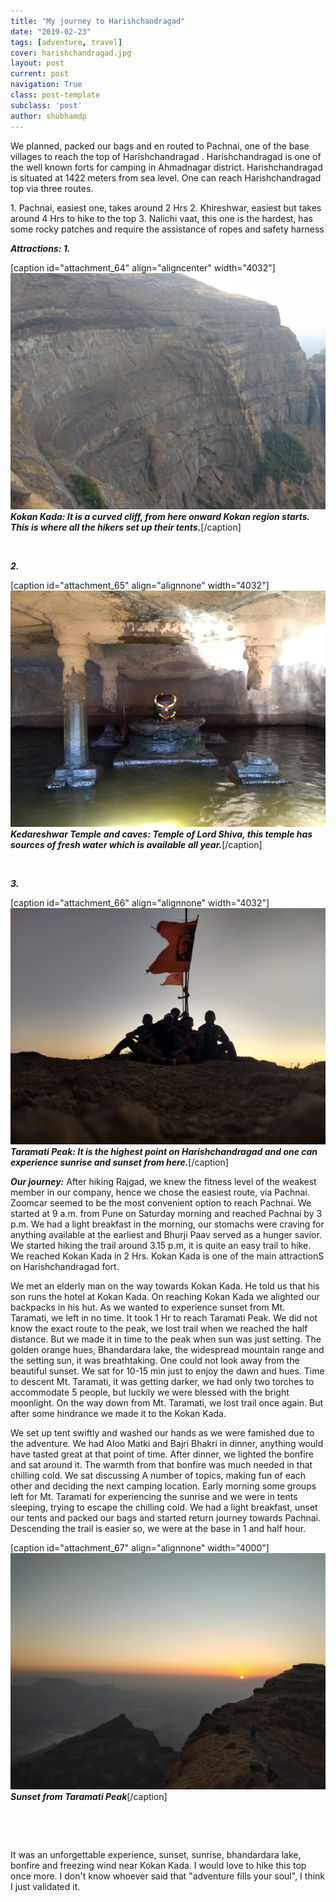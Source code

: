 ```yaml
---
title: "My journey to Harishchandragad"
date: "2019-02-23"
tags: [adventure, travel]
cover: harishchandragad.jpg
layout: post
current: post
navigation: True
class: post-template
subclass: 'post'
author: shubhamdp
---
```


We planned, packed our bags and en routed to Pachnai, one of the base villages to reach the top of Harishchandragad . Harishchandragad is one of the well known forts for camping in Ahmadnagar district. Harishchandragad is situated at 1422 meters from sea level. One can reach Harishchandragad top via three routes.

1\. Pachnai, easiest one, takes around 2 Hrs 2. Khireshwar, easiest but takes around 4 Hrs to hike to the top 3. Nalichi vaat, this one is the hardest, has some rocky patches and require the assistance of ropes and safety harness

**_Attractions: 1._**

\[caption id="attachment\_64" align="aligncenter" width="4032"\]![IMG_20190217_070535738.jpg](images/img_20190217_070535738.jpg) **_Kokan Kada: It is a curved cliff, from here onward Kokan region starts. This is where all the hikers set up their tents._**\[/caption\]

 

**_2._**

\[caption id="attachment\_65" align="alignnone" width="4032"\]![IMG_20190217_085332659.jpg](images/img_20190217_085332659.jpg) **_Kedareshwar Temple and caves: Temple of Lord Shiva, this temple has sources of fresh water which is available all year._**\[/caption\]

 

**_3._**

\[caption id="attachment\_66" align="alignnone" width="4032"\]![IMG_20190216_184518435_HDR.jpg](images/img_20190216_184518435_hdr.jpg) **_Taramati Peak: It is the highest point on Harishchandragad and one can experience sunrise and sunset from here._**\[/caption\]

_**Our journey:**_ After hiking Rajgad, we knew the fitness level of the weakest member in our company, hence we chose the easiest route, via Pachnai. Zoomcar seemed to be the most convenient option to reach Pachnai. We started at 9 a.m. from Pune on Saturday morning and reached Pachnai by 3 p.m. We had a light breakfast in the morning, our stomachs were craving for anything available at the earliest and Bhurji Paav served as a hunger savior. We started hiking the trail around 3.15 p.m, it is quite an easy trail to hike. We reached Kokan Kada in 2 Hrs. Kokan Kada is one of the main attractionS on Harishchandragad fort.

We met an elderly man on the way towards Kokan Kada. He told us that his son runs the hotel at Kokan Kada. On reaching Kokan Kada we alighted our backpacks in his hut. As we wanted to experience sunset from Mt. Taramati, we left in no time. It took 1 Hr to reach Taramati Peak. We did not know the exact route to the peak, we lost trail when we reached the half distance. But we made it in time to the peak when sun was just setting. The golden orange hues, Bhandardara lake, the widespread mountain range and the setting sun, it was breathtaking. One could not look away from the beautiful sunset. We sat for 10-15 min just to enjoy the dawn and hues. Time to descent Mt. Taramati, it was getting darker, we had only two torches to accommodate 5 people, but luckily we were blessed with the bright moonlight. On the way down from Mt. Taramati, we lost trail once again. But after some hindrance we made it to the Kokan Kada.

We set up tent swiftly and washed our hands as we were famished due to the adventure. We had Aloo Matki and Bajri Bhakri in dinner, anything would have tasted great at that point of time. After dinner, we lighted the bonfire and sat around it. The warmth from that bonfire was much needed in that chilling cold. We sat discussing A number of topics, making fun of each other and deciding the next camping location. Early morning some groups left for Mt. Taramati for experiencing the sunrise and we were in tents sleeping, trying to escape the chilling cold. We had a light breakfast, unset our tents and packed our bags and started return journey towards Pachnai. Descending the trail is easier so, we were at the base in 1 and half hour.

\[caption id="attachment\_67" align="alignnone" width="4000"\]![IMG_20190216_183447](images/img_20190216_183447.jpg) **_Sunset from Taramati Peak_**\[/caption\]

 

 

It was an unforgettable experience, sunset, sunrise, bhandardara lake, bonfire and freezing wind near Kokan Kada. I would love to hike this top once more. I don't know whoever said that "adventure fills your soul", I think I just validated it.
